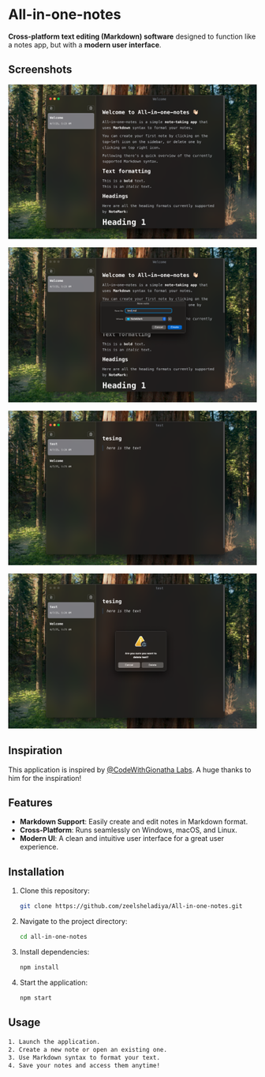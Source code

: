 # All-in-one-notes

**Cross-platform text editing (Markdown) software** designed to function like a notes app, but with a **modern user interface**.

## Screenshots

![Screenshot 1](images/1.png)

![Screenshot 2](images/2.png)

![Screenshot 3](images/3.png)

![Screenshot 4](images/4.png)

## Inspiration

This application is inspired by [@CodeWithGionatha Labs](https://github.com/CodeWithGionatha). A huge thanks to him for the inspiration!

## Features

- **Markdown Support**: Easily create and edit notes in Markdown format.
- **Cross-Platform**: Runs seamlessly on Windows, macOS, and Linux.
- **Modern UI**: A clean and intuitive user interface for a great user experience.

## Installation

1. Clone this repository:
   ```bash
   git clone https://github.com/zeelsheladiya/All-in-one-notes.git

2. Navigate to the project directory:
   ```bash
   cd all-in-one-notes

3. Install dependencies:
   ```bash
   npm install

4. Start the application:
   ```bash
   npm start

## Usage

    1. Launch the application.
    2. Create a new note or open an existing one.
    3. Use Markdown syntax to format your text.
    4. Save your notes and access them anytime!
